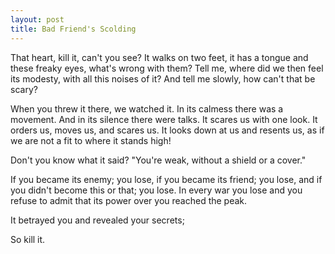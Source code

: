 ```yaml
---
layout: post
title: Bad Friend's Scolding 
---
```


That heart, kill it, can't you see? It walks on two feet, it has a tongue and these freaky eyes, what's wrong with them? Tell me, where did we then feel its modesty, with all this noises of it? And tell me slowly, how can't that be scary?

When you threw it there, we watched it. In its calmess there was a movement. And in its silence there were talks. It scares us with one look. It orders us, moves us, and scares us. It looks down at us and resents us, as if we are not a fit to where it stands high!

Don't you know what it said? "You're weak, without a shield or a cover."

If you became its enemy; you lose, if you became its friend; you lose, and if you didn't become this or that; you lose. In every war you lose and you refuse to admit that its power over you reached the peak.

It betrayed you and revealed your secrets;

So kill it.
